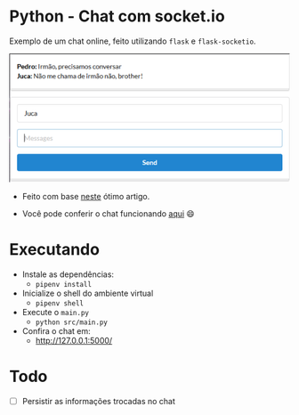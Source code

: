 # Python - Chat com socket.io

Exemplo de um chat online, feito utilizando `flask` e `flask-socketio`.

![screenshot](https://github.com/renanstd/python-chat-socketio/blob/master/screenshots/print02.png)

- Feito com base [neste](https://codeburst.io/building-your-first-chat-application-using-flask-in-7-minutes-f98de4adfa5d) ótimo artigo.

- Você pode conferir o chat funcionando [aqui](https://python-socketio-chat.herokuapp.com/) :smile:

# Executando

- Instale as dependências:
  - `pipenv install`
- Inicialize o shell do ambiente virtual
  - `pipenv shell`
- Execute o `main.py`
  - `python src/main.py`
- Confira o chat em:
  - http://127.0.0.1:5000/
  
# Todo

- [ ] Persistir as informações trocadas no chat
